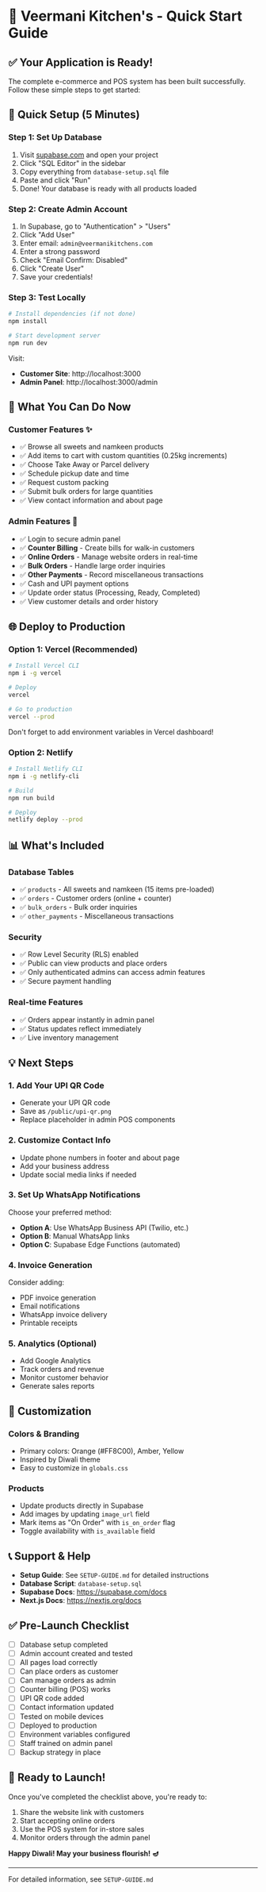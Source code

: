 # 🎉 Veermani Kitchen's - Quick Start Guide

## ✅ Your Application is Ready!

The complete e-commerce and POS system has been built successfully. Follow these simple steps to get started:

## 🚀 Quick Setup (5 Minutes)

### Step 1: Set Up Database
1. Visit [supabase.com](https://supabase.com) and open your project
2. Click "SQL Editor" in the sidebar
3. Copy everything from `database-setup.sql` file
4. Paste and click "Run"
5. Done! Your database is ready with all products loaded

### Step 2: Create Admin Account
1. In Supabase, go to "Authentication" > "Users"
2. Click "Add User"
3. Enter email: `admin@veermanikitchens.com`
4. Enter a strong password
5. Check "Email Confirm: Disabled"
6. Click "Create User"
7. Save your credentials!

### Step 3: Test Locally
```bash
# Install dependencies (if not done)
npm install

# Start development server
npm run dev
```

Visit:
- **Customer Site**: http://localhost:3000
- **Admin Panel**: http://localhost:3000/admin

## 📱 What You Can Do Now

### Customer Features ✨
- ✅ Browse all sweets and namkeen products
- ✅ Add items to cart with custom quantities (0.25kg increments)
- ✅ Choose Take Away or Parcel delivery
- ✅ Schedule pickup date and time
- ✅ Request custom packing
- ✅ Submit bulk orders for large quantities
- ✅ View contact information and about page

### Admin Features 🔐
- ✅ Login to secure admin panel
- ✅ **Counter Billing** - Create bills for walk-in customers
- ✅ **Online Orders** - Manage website orders in real-time
- ✅ **Bulk Orders** - Handle large order inquiries
- ✅ **Other Payments** - Record miscellaneous transactions
- ✅ Cash and UPI payment options
- ✅ Update order status (Processing, Ready, Completed)
- ✅ View customer details and order history

## 🌐 Deploy to Production

### Option 1: Vercel (Recommended)
```bash
# Install Vercel CLI
npm i -g vercel

# Deploy
vercel

# Go to production
vercel --prod
```

Don't forget to add environment variables in Vercel dashboard!

### Option 2: Netlify
```bash
# Install Netlify CLI
npm i -g netlify-cli

# Build
npm run build

# Deploy
netlify deploy --prod
```

## 📊 What's Included

### Database Tables
- ✅ `products` - All sweets and namkeen (15 items pre-loaded)
- ✅ `orders` - Customer orders (online + counter)
- ✅ `bulk_orders` - Bulk order inquiries
- ✅ `other_payments` - Miscellaneous transactions

### Security
- ✅ Row Level Security (RLS) enabled
- ✅ Public can view products and place orders
- ✅ Only authenticated admins can access admin features
- ✅ Secure payment handling

### Real-time Features
- ✅ Orders appear instantly in admin panel
- ✅ Status updates reflect immediately
- ✅ Live inventory management

## 💡 Next Steps

### 1. Add Your UPI QR Code
- Generate your UPI QR code
- Save as `/public/upi-qr.png`
- Replace placeholder in admin POS components

### 2. Customize Contact Info
- Update phone numbers in footer and about page
- Add your business address
- Update social media links if needed

### 3. Set Up WhatsApp Notifications
Choose your preferred method:
- **Option A**: Use WhatsApp Business API (Twilio, etc.)
- **Option B**: Manual WhatsApp links
- **Option C**: Supabase Edge Functions (automated)

### 4. Invoice Generation
Consider adding:
- PDF invoice generation
- Email notifications
- WhatsApp invoice delivery
- Printable receipts

### 5. Analytics (Optional)
- Add Google Analytics
- Track orders and revenue
- Monitor customer behavior
- Generate sales reports

## 🎨 Customization

### Colors & Branding
- Primary colors: Orange (#FF8C00), Amber, Yellow
- Inspired by Diwali theme
- Easy to customize in `globals.css`

### Products
- Update products directly in Supabase
- Add images by updating `image_url` field
- Mark items as "On Order" with `is_on_order` flag
- Toggle availability with `is_available` field

## 📞 Support & Help

- **Setup Guide**: See `SETUP-GUIDE.md` for detailed instructions
- **Database Script**: `database-setup.sql`
- **Supabase Docs**: https://supabase.com/docs
- **Next.js Docs**: https://nextjs.org/docs

## ✅ Pre-Launch Checklist

- [ ] Database setup completed
- [ ] Admin account created and tested
- [ ] All pages load correctly
- [ ] Can place orders as customer
- [ ] Can manage orders as admin
- [ ] Counter billing (POS) works
- [ ] UPI QR code added
- [ ] Contact information updated
- [ ] Tested on mobile devices
- [ ] Deployed to production
- [ ] Environment variables configured
- [ ] Staff trained on admin panel
- [ ] Backup strategy in place

## 🎊 Ready to Launch!

Once you've completed the checklist above, you're ready to:
1. Share the website link with customers
2. Start accepting online orders
3. Use the POS system for in-store sales
4. Monitor orders through the admin panel

**Happy Diwali! May your business flourish! 🪔**

---

For detailed information, see `SETUP-GUIDE.md`
